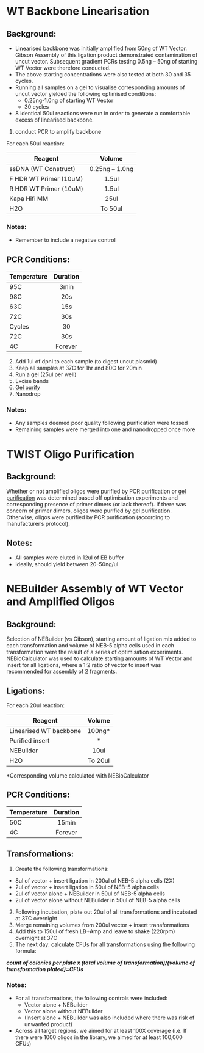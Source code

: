 # WT Backbone Linearisation 


## Background:
* Linearised backbone was initially amplified from 50ng of WT Vector. Gibson Assembly of this ligation product demonstrated contamination of uncut vector. Subsequent gradient PCRs testing 0.5ng – 50ng of starting WT Vector were therefore conducted.
* The above starting concentrations were also tested at both 30 and 35 cycles.
* Running all samples on a gel to visualise corresponding amounts of uncut vector yielded the following optimised conditions:
  * 0.25ng-1.0ng of starting WT Vector
  * 30 cycles
* 8 identical 50ul reactions were run in order to generate a comfortable excess of linearised backbone. 

1. conduct PCR to amplify backbone

For each 50ul reaction:

| Reagent        | Volume           |
| ------------- |:-------------:|
|ssDNA (WT Construct)|	0.25ng – 1.0ng|
|F HDR WT Primer (10uM)	|1.5ul|
|R HDR WT Primer (10uM)	|1.5ul|
|Kapa Hifi MM	|25ul|
|H2O| 	To 50ul| 

### Notes:
* Remember to include a negative control 


## PCR Conditions: 

| Temperature       | Duration           |
| ------------- |:-------------:|
|95C	|3min|
|98C	|20s|
|63C	|15s|
|72C |	30s|
|Cycles |	30|
|72C| 	30s|
|4C	|Forever| 

2. Add 1ul of dpnI to each sample (to digest uncut plasmid)
3. Keep all samples at 37C for 1hr and 80C for 20min
4. Run a gel (25ul per well)
5. Excise bands
6. [Gel purify](https://github.com/vb9Sanger/5-UTR-SGE/blob/main/WetLab_Protocols/gel_purification.md)
7. Nanodrop

### Notes: 
* Any samples deemed poor quality following purification were tossed
* Remaining samples were merged into one and nanodropped once more 
 
# TWIST Oligo Purification 

## Background:
Whether or not amplified oligos were purified by PCR purification or [gel purification](https://github.com/vb9Sanger/5-UTR-SGE/blob/main/WetLab_Protocols/gel_purification.md) was determined based off optimisation experiments and corresponding presence of primer dimers (or lack thereof). If there was concern of primer dimers, oligos were purified by gel purification. Otherwise, oligos were purified by PCR purification (according to manufacturer’s protocol).

## Notes:
* All samples were eluted in 12ul of EB buffer
* Ideally, should yield between 20-50ng/ul

# NEBuilder Assembly of WT Vector and Amplified Oligos 	

## Background:
Selection of NEBuilder (vs Gibson), starting amount of ligation mix added to each transformation and volume of NEB-5 alpha cells used in each transformation were the result of a series of optimisation experiments. 
	NEBioCalculator was used to calculate starting amounts of WT Vector and insert for all ligations, where a 1:2 ratio of vector to insert was recommended for assembly of 2 fragments.

## Ligations:

For each 20ul reaction:

| Reagent        | Volume           |
| ------------- |:-------------:|
|Linearised WT backbone	|100ng*|
|Purified insert |	*|
|NEBuilder |	10ul|
|H2O| 	To 20ul| 
*Corresponding volume calculated with NEBioCalculator 

## PCR Conditions: 

| Temperature       | Duration           |
| ------------- |:-------------:|
|50C	|15min|
|4C	|Forever |


## Transformations:

1. Create the following transformations:
* 8ul of vector + insert ligation in 200ul of NEB-5 alpha cells (2X)
* 2ul of vector + insert ligation in 50ul of NEB-5 alpha cells
* 2ul of vector alone + NEBuilder in 50ul of NEB-5 alpha cells
* 2ul of vector alone without NEBuilder in 50ul of NEB-5 alpha cells 

2. Following incubation, plate out 20ul of all transformations and incubated at 37C overnight
3. Merge remaining volumes from 200ul vector + insert transformations
4. Add this to 150ul of fresh LB+Amp and leave to shake (220rpm) overnight at 37C
5. The next day: calculate CFUs for all transformations using the following formula:

***count of colonies per plate x  (total volume of transformation)/(volume of transformation plated)=CFUs***

	
 ### Notes:
* For all transformations, the following controls were included:
  * Vector alone + NEBuilder
  * Vector alone without NEBuilder
  * (Insert alone + NEBuilder was also included where there was risk of unwanted product)
* Across all target regions, we aimed for at least 100X coverage (i.e. If there were 1000 oligos in the library, we aimed for at least 100,000 CFUs)



